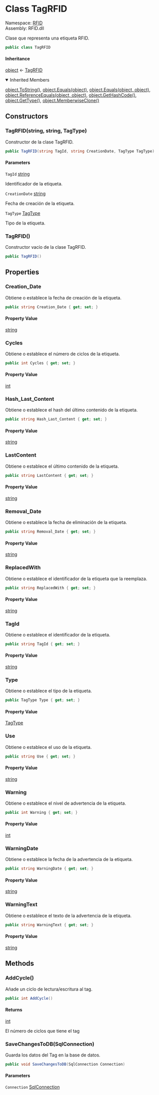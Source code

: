 # <a id="RFID_TagRFID"></a> Class TagRFID

Namespace: [RFID](RFID.md)  
Assembly: RFID.dll  

Clase que representa una etiqueta RFID.

```csharp
public class TagRFID
```

#### Inheritance

[object](https://learn.microsoft.com/dotnet/api/system.object) ← 
[TagRFID](RFID.TagRFID.md)

<details open>
  
<summary>Inherited Members</summary>

[object.ToString\(\)](https://learn.microsoft.com/dotnet/api/system.object.tostring), 
[object.Equals\(object\)](https://learn.microsoft.com/dotnet/api/system.object.equals\#system\-object\-equals\(system\-object\)), 
[object.Equals\(object, object\)](https://learn.microsoft.com/dotnet/api/system.object.equals\#system\-object\-equals\(system\-object\-system\-object\)), 
[object.ReferenceEquals\(object, object\)](https://learn.microsoft.com/dotnet/api/system.object.referenceequals), 
[object.GetHashCode\(\)](https://learn.microsoft.com/dotnet/api/system.object.gethashcode), 
[object.GetType\(\)](https://learn.microsoft.com/dotnet/api/system.object.gettype), 
[object.MemberwiseClone\(\)](https://learn.microsoft.com/dotnet/api/system.object.memberwiseclone)
</details>

## Constructors

### <a id="RFID_TagRFID__ctor_System_String_System_String_RFID_TagType_"></a> TagRFID\(string, string, TagType\)

Constructor de la clase TagRFID.

```csharp
public TagRFID(string TagId, string CreationDate, TagType TagType)
```

#### Parameters

`TagId` [string](https://learn.microsoft.com/dotnet/api/system.string)

Identificador de la etiqueta.

`CreationDate` [string](https://learn.microsoft.com/dotnet/api/system.string)

Fecha de creación de la etiqueta.

`TagType` [TagType](RFID.TagType.md)

Tipo de la etiqueta.

### <a id="RFID_TagRFID__ctor"></a> TagRFID\(\)

Constructor vacío de la clase TagRFID.

```csharp
public TagRFID()
```

## Properties

### <a id="RFID_TagRFID_Creation_Date"></a> Creation\_Date

Obtiene o establece la fecha de creación de la etiqueta.

```csharp
public string Creation_Date { get; set; }
```

#### Property Value

 [string](https://learn.microsoft.com/dotnet/api/system.string)

### <a id="RFID_TagRFID_Cycles"></a> Cycles

Obtiene o establece el número de ciclos de la etiqueta.

```csharp
public int Cycles { get; set; }
```

#### Property Value

 [int](https://learn.microsoft.com/dotnet/api/system.int32)

### <a id="RFID_TagRFID_Hash_Last_Content"></a> Hash\_Last\_Content

Obtiene o establece el hash del último contenido de la etiqueta.

```csharp
public string Hash_Last_Content { get; set; }
```

#### Property Value

 [string](https://learn.microsoft.com/dotnet/api/system.string)

### <a id="RFID_TagRFID_LastContent"></a> LastContent

Obtiene o establece el último contenido de la etiqueta.

```csharp
public string LastContent { get; set; }
```

#### Property Value

 [string](https://learn.microsoft.com/dotnet/api/system.string)

### <a id="RFID_TagRFID_Removal_Date"></a> Removal\_Date

Obtiene o establece la fecha de eliminación de la etiqueta.

```csharp
public string Removal_Date { get; set; }
```

#### Property Value

 [string](https://learn.microsoft.com/dotnet/api/system.string)

### <a id="RFID_TagRFID_ReplacedWith"></a> ReplacedWith

Obtiene o establece el identificador de la etiqueta que la reemplaza.

```csharp
public string ReplacedWith { get; set; }
```

#### Property Value

 [string](https://learn.microsoft.com/dotnet/api/system.string)

### <a id="RFID_TagRFID_TagId"></a> TagId

Obtiene o establece el identificador de la etiqueta.

```csharp
public string TagId { get; set; }
```

#### Property Value

 [string](https://learn.microsoft.com/dotnet/api/system.string)

### <a id="RFID_TagRFID_Type"></a> Type

Obtiene o establece el tipo de la etiqueta.

```csharp
public TagType Type { get; set; }
```

#### Property Value

 [TagType](RFID.TagType.md)

### <a id="RFID_TagRFID_Use"></a> Use

Obtiene o establece el uso de la etiqueta.

```csharp
public string Use { get; set; }
```

#### Property Value

 [string](https://learn.microsoft.com/dotnet/api/system.string)

### <a id="RFID_TagRFID_Warning"></a> Warning

Obtiene o establece el nivel de advertencia de la etiqueta.

```csharp
public int Warning { get; set; }
```

#### Property Value

 [int](https://learn.microsoft.com/dotnet/api/system.int32)

### <a id="RFID_TagRFID_WarningDate"></a> WarningDate

Obtiene o establece la fecha de la advertencia de la etiqueta.

```csharp
public string WarningDate { get; set; }
```

#### Property Value

 [string](https://learn.microsoft.com/dotnet/api/system.string)

### <a id="RFID_TagRFID_WarningText"></a> WarningText

Obtiene o establece el texto de la advertencia de la etiqueta.

```csharp
public string WarningText { get; set; }
```

#### Property Value

 [string](https://learn.microsoft.com/dotnet/api/system.string)

## Methods

### <a id="RFID_TagRFID_AddCycle"></a> AddCycle\(\)

Añade un ciclo de lectura/escritura al tag.

```csharp
public int AddCycle()
```

#### Returns

 [int](https://learn.microsoft.com/dotnet/api/system.int32)

El número de ciclos que tiene el tag

### <a id="RFID_TagRFID_SaveChangesToDB_System_Data_SqlClient_SqlConnection_"></a> SaveChangesToDB\(SqlConnection\)

Guarda los datos del Tag en la base de datos.

```csharp
public void SaveChangesToDB(SqlConnection Connection)
```

#### Parameters

`Connection` [SqlConnection](https://learn.microsoft.com/dotnet/api/system.data.sqlclient.sqlconnection)

